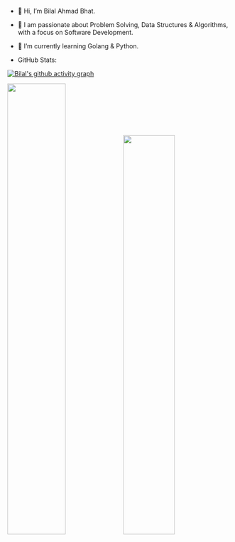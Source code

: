 - 👋 Hi, I’m Bilal Ahmad Bhat.
- 👀 I am passionate about Problem Solving, Data Structures & Algorithms, with a focus on Software Development.
- 🌱 I’m currently learning Golang & Python.




- GitHub Stats:

[![Bilal's github activity graph](https://github-readme-activity-graph.vercel.app/graph?username=bilalqv&bg_color=181c1c&color=F5DEB3&line=ff0065&point=00f800&area=true)](https://github.com/bilalqv)


<img width="51%" src="https://github-readme-streak-stats.herokuapp.com/?user=bilalqv&theme=dark&hide_border=true&ring=68ACFE&fire=FFC400&currStreakLabel=68ACFE" />&nbsp;<img width="48%" src="https://github-readme-stats.vercel.app/api?username=bilalqv&show_icons=true&theme=holi&hide_border=true&icon_color=68ACFE" />
